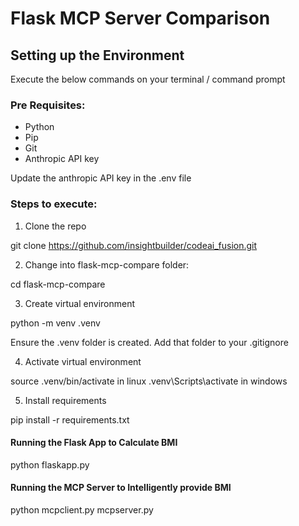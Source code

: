 # Flask MCP Server Comparison

## Setting up the Environment

Execute the below commands on your terminal /
command prompt

### Pre Requisites:

- Python
- Pip
- Git
- Anthropic API key

Update the anthropic API key in the .env file

### Steps to execute:

1. Clone the repo

git clone
https://github.com/insightbuilder/codeai_fusion.git

2. Change into flask-mcp-compare folder:

cd flask-mcp-compare

3. Create virtual environment

python -m venv .venv

Ensure the .venv folder is created. Add that
folder to your .gitignore

4. Activate virtual environment

source .venv/bin/activate in linux
.venv\Scripts\activate in windows

5. Install requirements

pip install -r requirements.txt

#### Running the Flask App to Calculate BMI

python flaskapp.py

#### Running the MCP Server to Intelligently provide BMI

python mcpclient.py mcpserver.py
